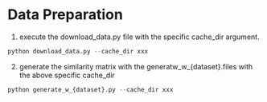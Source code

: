 # Data Preparation

1.  execute the download_data.py file with the specific cache_dir argument.
```python
python download_data.py --cache_dir xxx
```

2. generate the similarity matrix with the generatw_w_{dataset}.files with the above specific cache_dir

```python
python generate_w_{dataset}.py --cache_dir xxx
```

